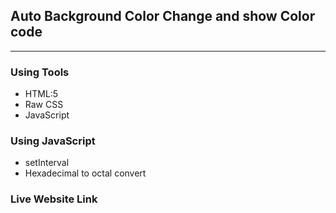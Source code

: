 ## Auto Background Color Change and show Color code
****

### Using Tools
* HTML:5
* Raw CSS
* JavaScript

### Using JavaScript
* setInterval
* Hexadecimal to octal convert

### Live Website Link
